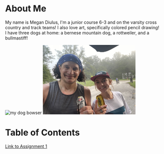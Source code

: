 # About Me
My name is Megan Diulus, I'm a junior course 6-3 and on the varsity cross country and track teams! I also love art, specifically colored pencil drawing! I have three dogs at home: a bernese mountain dog, a rottweiler, and a bullmastiff!

<img src="./assets/images/dog.jpeg" alt="my dog bowser" width="250"/>
<img src="./assets/images/meg_and_dad.jpeg" alt="my dog bowser" width="300"/>

# Table of Contents
[Link to Assignment 1](assignments/assignment1.md)

